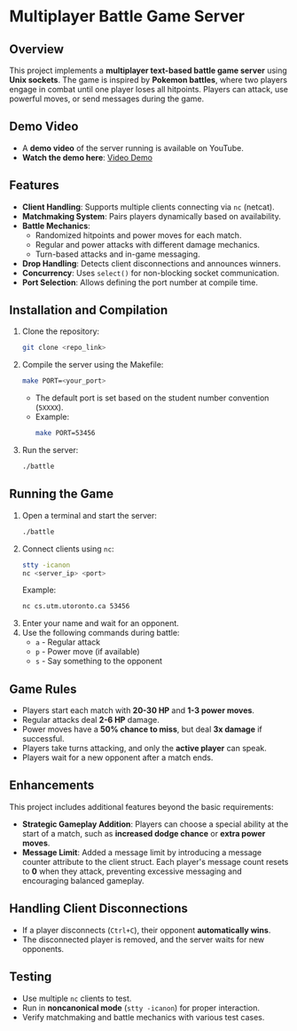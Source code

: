 # Multiplayer Battle Game Server

## Overview
This project implements a **multiplayer text-based battle game server** using **Unix sockets**. The game is inspired by **Pokemon battles**, where two players engage in combat until one player loses all hitpoints. Players can attack, use powerful moves, or send messages during the game.

## Demo Video
- A **demo video** of the server running is available on YouTube.
- **Watch the demo here**: [Video Demo](https://youtu.be/RIzUR5u3R8c)

## Features
- **Client Handling**: Supports multiple clients connecting via `nc` (netcat).
- **Matchmaking System**: Pairs players dynamically based on availability.
- **Battle Mechanics**:
  - Randomized hitpoints and power moves for each match.
  - Regular and power attacks with different damage mechanics.
  - Turn-based attacks and in-game messaging.
- **Drop Handling**: Detects client disconnections and announces winners.
- **Concurrency**: Uses `select()` for non-blocking socket communication.
- **Port Selection**: Allows defining the port number at compile time.

## Installation and Compilation
1. Clone the repository:
   ```bash
   git clone <repo_link>
   ```
2. Compile the server using the Makefile:
   ```bash
   make PORT=<your_port>
   ```
   - The default port is set based on the student number convention (`5XXXX`).
   - Example:
     ```bash
     make PORT=53456
     ```
3. Run the server:
   ```bash
   ./battle
   ```

## Running the Game
1. Open a terminal and start the server:
   ```bash
   ./battle
   ```
2. Connect clients using `nc`:
   ```bash
   stty -icanon
   nc <server_ip> <port>
   ```
   Example:
   ```bash
   nc cs.utm.utoronto.ca 53456
   ```
3. Enter your name and wait for an opponent.
4. Use the following commands during battle:
   - `a` - Regular attack
   - `p` - Power move (if available)
   - `s` - Say something to the opponent

## Game Rules
- Players start each match with **20-30 HP** and **1-3 power moves**.
- Regular attacks deal **2-6 HP** damage.
- Power moves have a **50% chance to miss**, but deal **3x damage** if successful.
- Players take turns attacking, and only the **active player** can speak.
- Players wait for a new opponent after a match ends.

## Enhancements
This project includes additional features beyond the basic requirements:
- **Strategic Gameplay Addition**: Players can choose a special ability at the start of a match, such as **increased dodge chance** or **extra power moves**.
- **Message Limit**: Added a message limit by introducing a message counter attribute to the client struct. Each player's message count resets to **0** when they attack, preventing excessive messaging and encouraging balanced gameplay.

## Handling Client Disconnections
- If a player disconnects (`Ctrl+C`), their opponent **automatically wins**.
- The disconnected player is removed, and the server waits for new opponents.

## Testing
- Use multiple `nc` clients to test.
- Run in **noncanonical mode** (`stty -icanon`) for proper interaction.
- Verify matchmaking and battle mechanics with various test cases.
